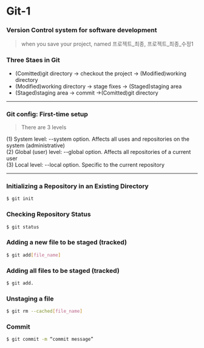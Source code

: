 # Git-1



### Version Control system for software development
> when you save your project, named 프로젝트_최종, 프로젝트_최종_수정1


### Three Staes in Git
- (Comitted)git directory -> checkout the project -> (Modified)working directory
- (Modified)working directory -> stage fixes -> (Staged)staging area
- (Staged)staging area -> commit ->(Comitted)git directory

---

### Git config: First-time setup
>There are 3 levels                        
             
(1) System level: --system option. Affects all uses and repositories on the system (administrative)               
(2) Global (user) level: --global option. Affects all repositories of a current user            
(3) Local level: --local option. Specific to the current repository                

---

### Initializing a Repository in an Existing Directory
``` sh
$ git init
```

### Checking Repository Status
``` sh
$ git status
```

### Adding a new file to be staged (tracked)
``` sh
$ git add[file_name]
```

### Adding all files to be staged (tracked)
``` sh
$ git add.
```

### Unstaging a file
``` sh
$ git rm --cached[file_name]
```

### Commit
``` sh
$ git commit -m “commit message”
```
